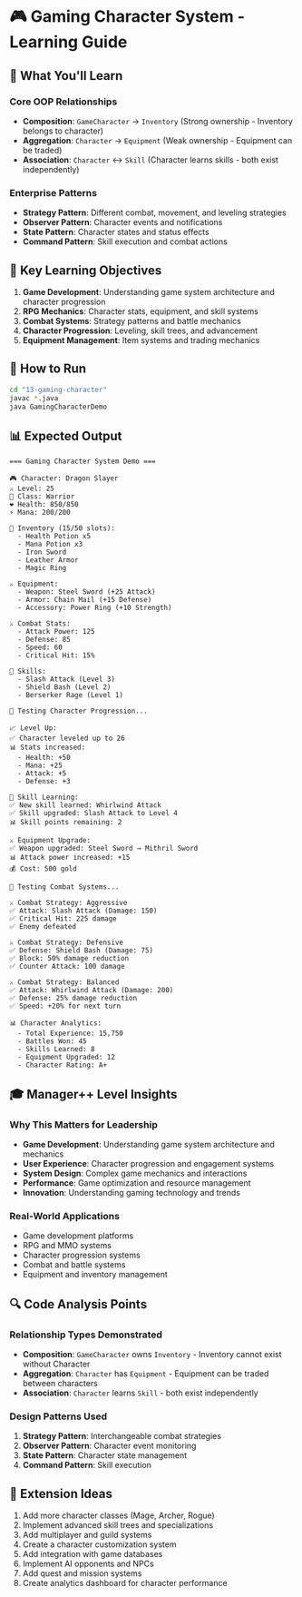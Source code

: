 # 🎮 Gaming Character System - Learning Guide

## 🎯 What You'll Learn

### Core OOP Relationships
- **Composition**: `GameCharacter` → `Inventory` (Strong ownership - Inventory belongs to character)
- **Aggregation**: `Character` → `Equipment` (Weak ownership - Equipment can be traded)
- **Association**: `Character` ↔ `Skill` (Character learns skills - both exist independently)

### Enterprise Patterns
- **Strategy Pattern**: Different combat, movement, and leveling strategies
- **Observer Pattern**: Character events and notifications
- **State Pattern**: Character states and status effects
- **Command Pattern**: Skill execution and combat actions

## 🚀 Key Learning Objectives

1. **Game Development**: Understanding game system architecture and character progression
2. **RPG Mechanics**: Character stats, equipment, and skill systems
3. **Combat Systems**: Strategy patterns and battle mechanics
4. **Character Progression**: Leveling, skill trees, and advancement
5. **Equipment Management**: Item systems and trading mechanics

## 🔧 How to Run

```bash
cd "13-gaming-character"
javac *.java
java GamingCharacterDemo
```

## 📊 Expected Output

```
=== Gaming Character System Demo ===

🎮 Character: Dragon Slayer
⚔️ Level: 25
💪 Class: Warrior
❤️ Health: 850/850
⚡ Mana: 200/200

🎒 Inventory (15/50 slots):
  - Health Potion x5
  - Mana Potion x3
  - Iron Sword
  - Leather Armor
  - Magic Ring

⚔️ Equipment:
  - Weapon: Steel Sword (+25 Attack)
  - Armor: Chain Mail (+15 Defense)
  - Accessory: Power Ring (+10 Strength)

⚔️ Combat Stats:
  - Attack Power: 125
  - Defense: 85
  - Speed: 60
  - Critical Hit: 15%

🎯 Skills:
  - Slash Attack (Level 3)
  - Shield Bash (Level 2)
  - Berserker Rage (Level 1)

🔄 Testing Character Progression...

📈 Level Up:
✅ Character leveled up to 26
📊 Stats increased:
  - Health: +50
  - Mana: +25
  - Attack: +5
  - Defense: +3

🎯 Skill Learning:
✅ New skill learned: Whirlwind Attack
✅ Skill upgraded: Slash Attack to Level 4
📊 Skill points remaining: 2

⚔️ Equipment Upgrade:
✅ Weapon upgraded: Steel Sword → Mithril Sword
📊 Attack power increased: +15
💰 Cost: 500 gold

🔄 Testing Combat Systems...

⚔️ Combat Strategy: Aggressive
✅ Attack: Slash Attack (Damage: 150)
✅ Critical Hit: 225 damage
✅ Enemy defeated

⚔️ Combat Strategy: Defensive
✅ Defense: Shield Bash (Damage: 75)
✅ Block: 50% damage reduction
✅ Counter Attack: 100 damage

⚔️ Combat Strategy: Balanced
✅ Attack: Whirlwind Attack (Damage: 200)
✅ Defense: 25% damage reduction
✅ Speed: +20% for next turn

📊 Character Analytics:
  - Total Experience: 15,750
  - Battles Won: 45
  - Skills Learned: 8
  - Equipment Upgraded: 12
  - Character Rating: A+
```

## 🎓 Manager++ Level Insights

### Why This Matters for Leadership
- **Game Development**: Understanding game system architecture and mechanics
- **User Experience**: Character progression and engagement systems
- **System Design**: Complex game mechanics and interactions
- **Performance**: Game optimization and resource management
- **Innovation**: Understanding gaming technology and trends

### Real-World Applications
- Game development platforms
- RPG and MMO systems
- Character progression systems
- Combat and battle systems
- Equipment and inventory management

## 🔍 Code Analysis Points

### Relationship Types Demonstrated
- **Composition**: `GameCharacter` owns `Inventory` - Inventory cannot exist without Character
- **Aggregation**: `Character` has `Equipment` - Equipment can be traded between characters
- **Association**: `Character` learns `Skill` - both exist independently

### Design Patterns Used
1. **Strategy Pattern**: Interchangeable combat strategies
2. **Observer Pattern**: Character event monitoring
3. **State Pattern**: Character state management
4. **Command Pattern**: Skill execution

## 🚀 Extension Ideas

1. Add more character classes (Mage, Archer, Rogue)
2. Implement advanced skill trees and specializations
3. Add multiplayer and guild systems
4. Create a character customization system
5. Add integration with game databases
6. Implement AI opponents and NPCs
7. Add quest and mission systems
8. Create analytics dashboard for character performance
